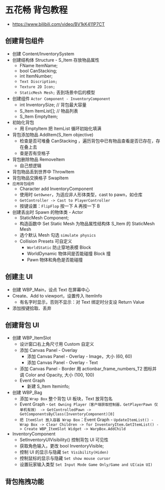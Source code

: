 # 五花畅 背包教程
* https://www.bilibili.com/video/BV1kK411P7CT

## 创建背包组件
* 创建 Content/InventorySystem
* 创建结构体 Structure - S_Item 存放物品属性
  * FName ItemName;
  * bool CanStacking;
  * int ItemNumber;
  * `Text Discription;`
  * `Texture 2D Icon;`
  * `StaticMesh Mesh;`  丢到场景中后的模型
* 创建组件 `Actor Component - InventoryComponent`
  * int InventorySize;  // 背包最大容量
  * S_Item ItemList[];  // 物品列表
  * S_Item EmptyItem;
* 初始化背包
  * 用 EmptyItem 把 ItemList 循环初始化填满
* 背包添加物品 AddItem(S_Item objective)
  * 检查是否可堆叠 CanStacking ，遍历背包中已有物品查看是否已存在，存在叠上去
  * 查是否有空格子
* 背包删除物品 RemoveItem
  * 自己想逻辑
* 背包物品丢到世界中 ThrowItem
* 背包物品交换格子 SwapItem
* `应用背包组件`
  * Character add InventoryComponent
  * 使用时 `GetOwner`，为适应非人形体类型，cast to pawn，如仓库
  * `GetController -> Cast to PlayerController`
  * 按键设置：`FlipFlop` 按一下 A 再按一下 B
* 创建丢出时 Spawn 的物体类 - Actor
  * StaticMesh Component;
  * 构造函数中 Set Static Mesh 为物品属性结构体 S_Item 的 StaticMesh Mesh
  * 选个默认 Mesh 勾选 `simulate physics`
  * Collision Presets 可自定义
    * `WorldStatic` 防止穿地表模 Block
    * WorldDynamic 物体间是否能碰撞 Block 撞
    * Pawn 物体和角色是否能碰撞

## 创建主 UI
* 创建 WBP_Main，设点 Text 在屏幕中心
* Create、Add to viewport，设置传入 ItemInfo 
  * 有名字时显示，否则不显示：对 Text 绑定时分支设 Return Value
* 添加按键拾取、丢弃

## 创建背包 UI
* 创建 WBP_ItemSlot
  * 设计窗口右上角尺寸用 Custom 自定义
  * 添加 Canvas Panel - Overlay
    * 添加 Canvas Panel - Overlay - Image，大小 (60, 60)
    * 添加 Canvas Panel - Overlay - Text 
  * 添加 Canvas Panel - Border 用 actionbar_frame_numbers_T2 图标并调 Color and Opacity, 大小 (100, 100)
  * Event Graph
    * 新建 S_Item Iteminfo;
* 创建 WBP_Bag
  * 添加 `Wrap Box` 整个背包 UI 板块，Text 放背包名
  * Event Graph - `Get Owning Player（客户端获取控制器，GetPlayerPawn 仅单机有效） -> GetControlledPawn -> GetComponentsByClass(InventoryComponent)[0]`
  * `把 ItemSlot 放入容器 Wrap Box`：Event Graph - `UpdateItemList() - Wrap Box -> Clear Children -> for InventoryItem.GetItemList() -> Create WBP_ItemSlot Widget -> WarpBox.AddChild`
* InventoryComponent
  * SetInventoryUIVisibility() 控制背包 UI 可见性
  * 获取角色输入，更改 bool InventoryVisible;
  * 控制 UI 的显示与隐藏 `Set Visibility(Hiden)`
  * 控制鼠标的显示与隐藏 `Set show mouse cursor`
  * 设置玩家输入类型 `Set Input Mode Game Only/Game and UI(aim UI)`

## 背包拖拽功能

